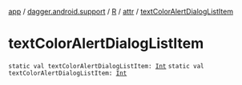 [app](../../../index.md) / [dagger.android.support](../../index.md) / [R](../index.md) / [attr](index.md) / [textColorAlertDialogListItem](./text-color-alert-dialog-list-item.md)

# textColorAlertDialogListItem

`static val textColorAlertDialogListItem: `[`Int`](https://kotlinlang.org/api/latest/jvm/stdlib/kotlin/-int/index.html)
`static val textColorAlertDialogListItem: `[`Int`](https://kotlinlang.org/api/latest/jvm/stdlib/kotlin/-int/index.html)